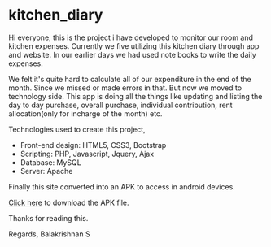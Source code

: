 # kitchen_diary
Hi everyone, this is the project i have developed to monitor our room and kitchen expenses.
Currently we five utilizing this kitchen diary through app and website. In our earlier days we had used note books to write the daily expenses.

We felt it's quite hard to calculate all of our expenditure in the end of the month. Since we missed or made errors in that.
But now we moved to technology side. This app is doing all the things like updating and listing the day to day purchase, overall purchase, individual contribution, rent allocation(only for incharge of the month) etc.

Technologies used to create this project,
- Front-end design: HTML5, CSS3, Bootstrap
- Scripting: PHP, Javascript, Jquery, Ajax  
- Database: MySQL
- Server: Apache

Finally this site converted into an APK to access in android devices. 

[Click here](http://www.mediafire.com/file/zl1b6nz11zjece3/Kitchen_Diary_000.apk/file) to download the APK file.


Thanks for reading this.

Regards,
Balakrishnan S